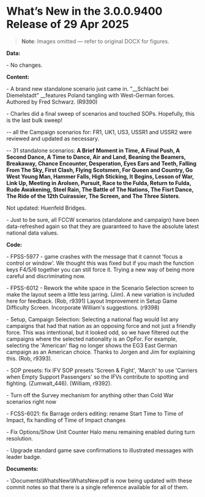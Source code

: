 # What’s New in the 3\.0\.0\.9400 Release of 29 Apr 2025

> **Note**: Images omitted — refer to original DOCX for figures.


__Data:__

\- No changes\.

__Content:__

\- A brand new standalone scenario just came in\.  "__Schlacht bei Diemelstadt" __features Poland tangling with West\-German forces\.  Authored by Fred Schwarz\. \(R9390\)

\- Charles did a final sweep of scenarios and touched SOPs\.  Hopefully, this is the last bulk sweep\!

\-\- all the Campaign scenarios for: FR1, UK1, US3, USSR1 and USSR2 were reviewed and updated as necessary\.

\-\- 31 standalone scenarios: __A Brief Moment in Time, A Final Push, A Second Dance, A Time to Dance, Air and Land, Beaning the Beamers, Breakaway, Chance Encounter, Desperation, Eyes Ears and Teeth, Falling From The Sky, First Clash, Flying Scotsmen, For Queen and Country, Go West Young Man, Hammer Falls, High Sticking, It Begins, Lesson of War, Link Up, Meeting in Arolsen, Pursuit, Race to the Fulda, Return to Fulda, Rude Awakening, Steel Rain, The Battle of The Nations, The Fisrt Dance, The Ride of the 12th Cuirassier, The Screen, __and__ The Three Sisters__\.

Not updated: Huenfeld Bridges\.

\- Just to be sure, all FCCW scenarios \(standalone and campaign\) have been data\-refreshed again so that they are guaranteed to have the absolute latest national data values\.

__Code:__

\- FPSS\-5977 \- game crashes with the message that it cannot 'focus a control or window'\.  We thought this was fixed but if you mash the function keys F4/5/6 together you can still force it\.  Trying a new way of being more careful and discriminating now\.

\- FPSS\-6012 \- Rework the white space in the Scenario Selection screen to make the layout seem a little less jarring\. \(Jim\)\.  A new variation is included here for feedback\. \(Rob, r9391\) Layout Improvement in Setup Game Difficulty Screen\.  Incorporate William's suggestions\. \(r9398\)

\- Setup, Campaign Selection: Selecting a national flag would list any campaigns that had that nation as an opposing force and not just a friendly force\.  This was intentional, but it looked odd, so we have filtered out the campaigns where the selected nationality is an OpFor\.  For example, selecting the 'American' flag no longer shows the EG3 East German campaign as an American choice\.  Thanks to Jorgen and Jim for explaining this\. \(Rob, r9393\)\.

\- SOP presets: fix IFV SOP presets 'Screen & Fight', 'March' to use 'Carriers when Empty Support Passengers' so the IFVs contribute to spotting and fighting\. \(Zumwalt\_446\)\. \(William, r9392\)\.

\- Turn off the Survey mechanism for anything other than Cold War scenarios right now

\- FCSS\-6021: fix Barrage orders editing: rename Start Time to Time of Impact, fix handling of Time of Impact changes

\- Fix Options/Show Unit Counter Halo menu remaining enabled during turn resolution\.

\- Upgrade standard game save confirmations to illustrated messages with leader badge\.

__Documents:__

\- \\Documents\\WhatsNew\\WhatsNew\.pdf is now being updated with these commit notes so that there is a single reference available for all of them\.

